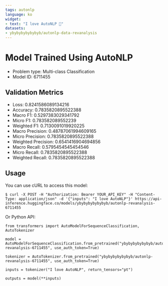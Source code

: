 ```yaml
---
tags: autonlp
language: ko
widget:
- text: "I love AutoNLP 🤗"
datasets:
- ybybybybybybyb/autonlp-data-revanalysis
---
```


# Model Trained Using AutoNLP

- Problem type: Multi-class Classification
- Model ID: 6711455

## Validation Metrics

- Loss: 0.8241586089134216
- Accuracy: 0.7835820895522388
- Macro F1: 0.5297383029341792
- Micro F1: 0.783582089552239
- Weighted F1: 0.7130091019920225
- Macro Precision: 0.48787061994609165
- Micro Precision: 0.7835820895522388
- Weighted Precision: 0.6541416904694856
- Macro Recall: 0.5795454545454546
- Micro Recall: 0.7835820895522388
- Weighted Recall: 0.7835820895522388


## Usage

You can use cURL to access this model:

```
$ curl -X POST -H "Authorization: Bearer YOUR_API_KEY" -H "Content-Type: application/json" -d '{"inputs": "I love AutoNLP"}' https://api-inference.huggingface.co/models/ybybybybybybyb/autonlp-revanalysis-6711455
```

Or Python API:

```
from transformers import AutoModelForSequenceClassification, AutoTokenizer

model = AutoModelForSequenceClassification.from_pretrained("ybybybybybybyb/autonlp-revanalysis-6711455", use_auth_token=True)

tokenizer = AutoTokenizer.from_pretrained("ybybybybybybyb/autonlp-revanalysis-6711455", use_auth_token=True)

inputs = tokenizer("I love AutoNLP", return_tensors="pt")

outputs = model(**inputs)
```